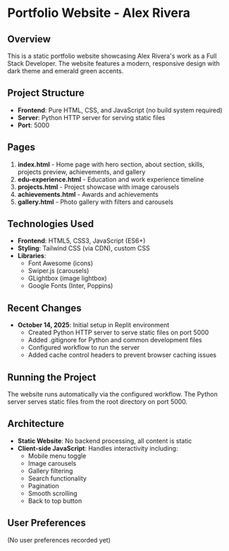 # Portfolio Website - Alex Rivera

## Overview
This is a static portfolio website showcasing Alex Rivera's work as a Full Stack Developer. The website features a modern, responsive design with dark theme and emerald green accents.

## Project Structure
- **Frontend**: Pure HTML, CSS, and JavaScript (no build system required)
- **Server**: Python HTTP server for serving static files
- **Port**: 5000

## Pages
1. **index.html** - Home page with hero section, about section, skills, projects preview, achievements, and gallery
2. **edu-experience.html** - Education and work experience timeline
3. **projects.html** - Project showcase with image carousels
4. **achievements.html** - Awards and achievements
5. **gallery.html** - Photo gallery with filters and carousels

## Technologies Used
- **Frontend**: HTML5, CSS3, JavaScript (ES6+)
- **Styling**: Tailwind CSS (via CDN), custom CSS
- **Libraries**: 
  - Font Awesome (icons)
  - Swiper.js (carousels)
  - GLightbox (image lightbox)
  - Google Fonts (Inter, Poppins)

## Recent Changes
- **October 14, 2025**: Initial setup in Replit environment
  - Created Python HTTP server to serve static files on port 5000
  - Added .gitignore for Python and common development files
  - Configured workflow to run the server
  - Added cache control headers to prevent browser caching issues

## Running the Project
The website runs automatically via the configured workflow. The Python server serves static files from the root directory on port 5000.

## Architecture
- **Static Website**: No backend processing, all content is static
- **Client-side JavaScript**: Handles interactivity including:
  - Mobile menu toggle
  - Image carousels
  - Gallery filtering
  - Search functionality
  - Pagination
  - Smooth scrolling
  - Back to top button
  
## User Preferences
(No user preferences recorded yet)
